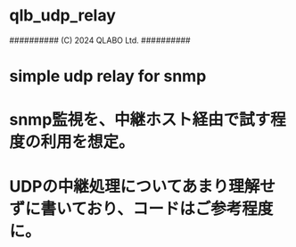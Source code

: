 # qlb_udp_relay
########## (C) 2024 QLABO Ltd. ##########
#
# simple udp relay for snmp
# snmp監視を、中継ホスト経由で試す程度の利用を想定。
# UDPの中継処理についてあまり理解せずに書いており、コードはご参考程度に。
#

